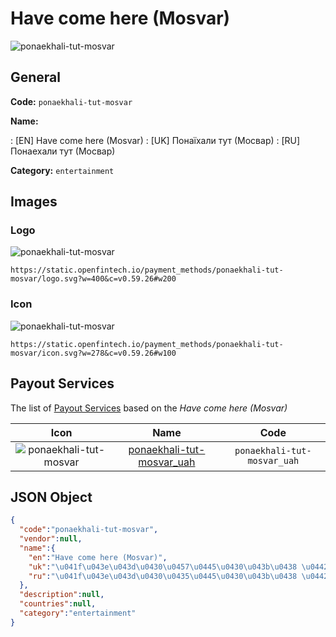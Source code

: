 
# Have come here (Mosvar) 
![ponaekhali-tut-mosvar](https://static.openfintech.io/payment_methods/ponaekhali-tut-mosvar/logo.svg?w=400&c=v0.59.26#w200)  

## General 
**Code:** `ponaekhali-tut-mosvar` 
 
**Name:** 
 
:	[EN] Have come here (Mosvar) 
:	[UK] Понаїхали тут (Мосвар) 
:	[RU] Понаехали тут (Мосвар) 
 
**Category:** `entertainment` 
 

## Images 

### Logo 
![ponaekhali-tut-mosvar](https://static.openfintech.io/payment_methods/ponaekhali-tut-mosvar/logo.svg?w=400&c=v0.59.26#w200)  

```
https://static.openfintech.io/payment_methods/ponaekhali-tut-mosvar/logo.svg?w=400&c=v0.59.26#w200
```  

### Icon 
![ponaekhali-tut-mosvar](https://static.openfintech.io/payment_methods/ponaekhali-tut-mosvar/icon.svg?w=278&c=v0.59.26#w100)  

```
https://static.openfintech.io/payment_methods/ponaekhali-tut-mosvar/icon.svg?w=278&c=v0.59.26#w100
```  

## Payout Services 
 
The list of [Payout Services](/payout-services/) based on the _Have come here (Mosvar)_ 

|Icon|Name|Code| 
|:---:|:---:|:---:| 
|![ponaekhali-tut-mosvar](https://static.openfintech.io/payout_methods/ponaekhali-tut-mosvar/icon.png?w=278&c=v0.59.26#w40) |[ponaekhali-tut-mosvar_uah](/payout-services/ponaekhali-tut-mosvar_uah/)|`ponaekhali-tut-mosvar_uah`| 
 

## JSON Object 

```json
{
  "code":"ponaekhali-tut-mosvar",
  "vendor":null,
  "name":{
    "en":"Have come here (Mosvar)",
    "uk":"\u041f\u043e\u043d\u0430\u0457\u0445\u0430\u043b\u0438 \u0442\u0443\u0442 (\u041c\u043e\u0441\u0432\u0430\u0440)",
    "ru":"\u041f\u043e\u043d\u0430\u0435\u0445\u0430\u043b\u0438 \u0442\u0443\u0442 (\u041c\u043e\u0441\u0432\u0430\u0440)"
  },
  "description":null,
  "countries":null,
  "category":"entertainment"
}
```  
